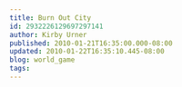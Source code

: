 ```yaml
---
title: Burn Out City
id: 2932226129697297141
author: Kirby Urner
published: 2010-01-21T16:35:00.000-08:00
updated: 2010-01-22T16:35:10.445-08:00
blog: world_game
tags: 
---
```


